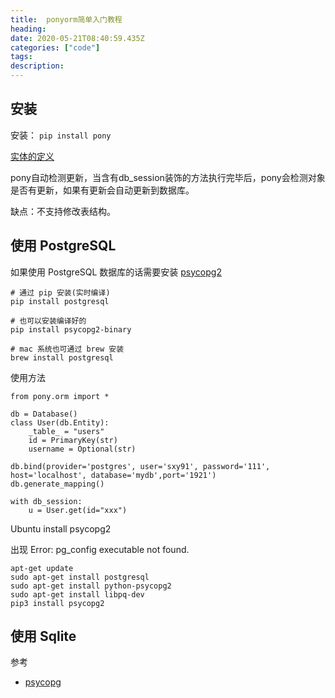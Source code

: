 ```yaml
---
title:  ponyorm简单入门教程
heading: 
date: 2020-05-21T08:40:59.435Z
categories: ["code"]
tags: 
description: 
---
```


## 安装

安装： `pip install pony`

[实体的定义](https://docs.ponyorm.org/entities.html)

pony自动检测更新，当含有db_session装饰的方法执行完毕后，pony会检测对象是否有更新，如果有更新会自动更新到数据库。

缺点：不支持修改表结构。

## 使用 PostgreSQL

如果使用 PostgreSQL 数据库的话需要安装 [psycopg2](https://pypi.org/project/psycopg2/)

```
# 通过 pip 安装(实时编译)
pip install postgresql

# 也可以安装编译好的
pip install psycopg2-binary

# mac 系统也可通过 brew 安装
brew install postgresql
```

使用方法
```
from pony.orm import *

db = Database()
class User(db.Entity):
	_table_ = "users"
	id = PrimaryKey(str)
	username = Optional(str)

db.bind(provider='postgres', user='sxy91', password='111', host='localhost', database='mydb',port='1921')
db.generate_mapping()

with db_session:
    u = User.get(id="xxx")

```

Ubuntu install psycopg2

出现 Error: pg_config executable not found.

```
apt-get update 
sudo apt-get install postgresql
sudo apt-get install python-psycopg2
sudo apt-get install libpq-dev
pip3 install psycopg2
```

## 使用 Sqlite




参考 
- [psycopg](https://www.psycopg.org/docs/)